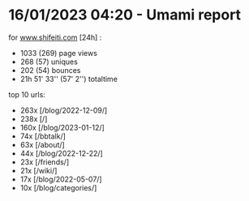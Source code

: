 # 16/01/2023 04:20 - Umami report
for www.shifeiti.com [24h] :

 - 1033 (269) page views
 - 268 (57) uniques
 - 202 (54) bounces
 - 21h 51' 33'' (57' 2'') totaltime


top 10 urls:
 - 263x [/blog/2022-12-09/]
 - 238x [/]
 - 160x [/blog/2023-01-12/]
 - 74x [/bbtalk/]
 - 63x [/about/]
 - 44x [/blog/2022-12-22/]
 - 23x [/friends/]
 - 21x [/wiki/]
 - 17x [/blog/2022-05-07/]
 - 10x [/blog/categories/]


